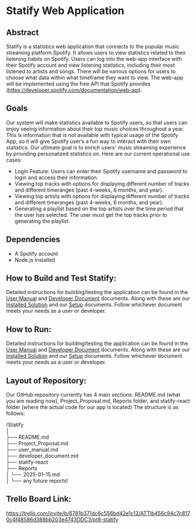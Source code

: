 # Statify Web Application
## Abstract
Statify is a statistics web application that connects to the popular music streaming platform Spotify. It allows users to view statistics related to their listening habits on Spotify. Users can log into the web-app interface with their Spotify account and view listening statistics, including their most listened to artists and songs. There will be various options for users to choose what data within what timeframe they want to view. The web-app will be implemented using the free API that Spotify provides (https://developer.spotify.com/documentation/web-api).

## Goals
Our system will make statistics available to Spotify users, so that users can enjoy seeing information about their top music choices throughout a year. This is information that is not available with typical usage of the Spotify App, so it will give Spotify user’s a fun way to interact with their own statistics. Our ultimate goal is to enrich users' music streaming experience by providing personalized statistics on. 
Here are our current operational use cases:
- Login Feature: Users can enter their Spotify username and password to login and access their information.
- Viewing top tracks with options for displaying different number of tracks and different timeranges (past 4-weeks, 6 months, and year).
- Viewing top artists with options for displaying different number of tracks and different timeranges (past 4-weeks, 6 months, and year).
- Generating a playlist based on the top artists over the time period that the user has selected. The user must get the top tracks prior to generating the playlist.

## Dependencies
- A Spotify account
- Node.js installed

## How to Build and Test Statify:
Detailed instructions for building/testing the application can be found in the [User Manual](/user_manual.md) and [Developer Document](/developer_document.md) documents. Along with these are our [Installed Solution](/INSTALL.md) and our [Setup](/SETUP.md) documents. Follow whichever document meets your needs as a user or developer.

## How to Run:
Detailed instructions for building/testing the application can be found in the [User Manual](/user_manual.md) and [Developer Document](/developer_document.md) documents. Along with these are our [Installed Solution](/INSTALL.md) and our [Setup](/SETUP.md) documents. Follow whichever document meets your needs as a user or developer.

## Layout of Repository:
Our GitHub repository currently has 4 main sections: README.md (what you are reading now), Project_Proposal.md, Reports folder, and statify-react folder (where the actual code for our app is located)
The structure is as follows:

/Statify\
│\
├── README.md\
├── Project_Proposal.md\
├── user_manual.md\
├── developer_document.md\
├── statify-react\
├── Reports\
│   └── 2025-01-15.md\
│   └── any future reports!

## Trello Board Link:
https://trello.com/invite/b/6781b371dc6c556bd42e1c12/ATTIb456c94c7c8170c4f48586d388bb203e4743DDC3/pt8-statify
